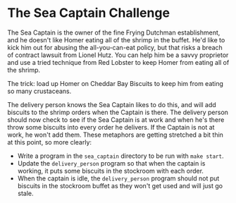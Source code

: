 # The Sea Captain Challenge

The Sea Captain is the owner of the fine Frying Dutchman establishment, and he
doesn't like Homer eating all of the shrimp in the buffet.  He'd like to kick him
out for abusing the all-you-can-eat policy, but that risks a breach of contract 
lawsuit from Lionel Hutz.  You can help him be a savvy proprietor and use a tried 
technique from Red Lobster to keep Homer from eating all of the shrimp. 

The trick: 
load up Homer on Cheddar Bay Biscuits to keep him from eating so many crustaceans.  

The delivery person knows the Sea Captain likes to do this, and will add biscuits to the shrimp orders when the Captain is there.  The delivery person should now check to see 
if the Sea Captain is at work and when he's there throw some biscuits into every order he delivers.  If the Captain is not at work, he won't add them.  These metaphors are getting 
stretched a bit thin at this point, so more clearly:

* Write a program in the `sea_captain` directory to be run with `make start`.
* Update the `delivery_person` program so that when the captain is working, it puts some biscuits in the stockroom with each order.
* When the captain is idle, the `delivery_person` program should not put biscuits in the stockroom buffet as they won't get used and will just go stale.
  
